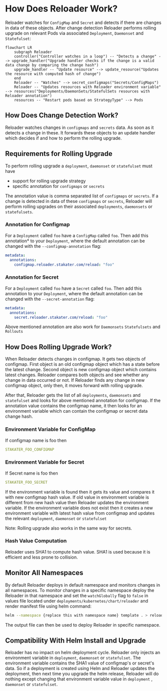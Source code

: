 # How Does Reloader Work?

Reloader watches for `ConfigMap` and `Secret` and detects if there are changes in data of these objects. After change detection Reloader performs rolling upgrade on relevant Pods via associated `Deployment`, `Daemonset` and `Statefulset`:

```mermaid
flowchart LR
    subgraph Reloader
    controller("Controller watches in a loop") -- "Detects a change" --> upgrade_handler("Upgrade handler checks if the change is a valid data change by comparing the change hash")
    upgrade_handler -- "Update resource" --> update_resource("Updates the resource with computed hash of change")
    end
    Reloader -- "Watches" --> secret_configmaps("Secrets/ConfigMaps")
    Reloader -- "Updates resources with Reloader environment variable" --> resources("Deployments/DaemonSets/StatefulSets resources with Reloader annotation")
    resources -- "Restart pods based on StrategyType" --> Pods
```

## How Does Change Detection Work?

Reloader watches changes in `configmaps` and `secrets` data. As soon as it detects a change in these. It forwards these objects to an update handler which decides if and how to perform the rolling upgrade.

## Requirements for Rolling Upgrade

To perform rolling upgrade a `deployment`, `daemonset` or `statefulset` must have

- support for rolling upgrade strategy
- specific annotation for `configmaps` or `secrets`

The annotation value is comma separated list of `configmaps` or `secrets`. If a change is detected in data of these `configmaps` or `secrets`, Reloader will perform rolling upgrades on their associated `deployments`, `daemonsets` or `statefulsets`.

### Annotation for Configmap

For a `Deployment` called `foo` have a `ConfigMap` called `foo`. Then add this annotation* to your `Deployment`, where the default annotation can be changed with the `--configmap-annotation` flag:

```yaml
metadata:
  annotations:
    configmap.reloader.stakater.com/reload: "foo"
```

### Annotation for Secret

For a `Deployment` called `foo` have a `Secret` called `foo`. Then add this annotation to your `Deployment`, where the default annotation can be changed with the `--secret-annotation` flag:

```yaml
metadata:
  annotations:
    secret.reloader.stakater.com/reload: "foo"
```

Above mentioned annotation are also work for `Daemonsets` `Statefulsets` and `Rollouts`

## How Does Rolling Upgrade Work?

When Reloader detects changes in configmap. It gets two objects of configmap. First object is an old configmap object which has a state before the latest change. Second object is new configmap object which contains latest changes. Reloader compares both objects and see whether any change in data occurred or not. If Reloader finds any change in new configmap object, only then, it moves forward with rolling upgrade.

After that, Reloader gets the list of all `deployments`, `daemonsets` and `statefulset` and looks for above mentioned annotation for configmap. If the annotation value contains the configmap name, it then looks for an environment variable which can contain the configmap or secret data change hash.

### Environment Variable for ConfigMap

If configmap name is foo then

```yaml
STAKATER_FOO_CONFIGMAP
```

### Environment Variable for Secret

If Secret name is foo then

```yaml
STAKATER_FOO_SECRET
```

If the environment variable is found then it gets its value and compares it with new configmap hash value. If old value in environment variable is different from new hash value then Reloader updates the environment variable. If the environment variable does not exist then it creates a new environment variable with latest hash value from configmap and updates the relevant `deployment`, `daemonset` or `statefulset`

Note: Rolling upgrade also works in the same way for secrets.

### Hash Value Computation

Reloader uses SHA1 to compute hash value. SHA1 is used because it is efficient and less prone to collision.

## Monitor All Namespaces

By default Reloader deploys in default namespace and monitors changes in all namespaces. To monitor changes in a specific namespace deploy the Reloader in that namespace and set the `watchGlobally` flag to `false` in values file located under `deployments/kubernetes/chart/reloader` and render manifest file using helm command:

```bash
helm --namespace {replace this with namespace name} template . > reloader.yaml
```

The output file can then be used to deploy Reloader in specific namespace.

## Compatibility With Helm Install and Upgrade

Reloader has no impact on helm deployment cycle. Reloader only injects an environment variable in  `deployment`, `daemonset` or `statefulset`. The environment variable contains the SHA1 value of configmap's or secret's data. So  if a deployment is created using Helm and Reloader updates the deployment, then next time you upgrade the helm release, Reloader will do nothing except changing that environment variable value in `deployment` , `daemonset` or `statefulset`.

